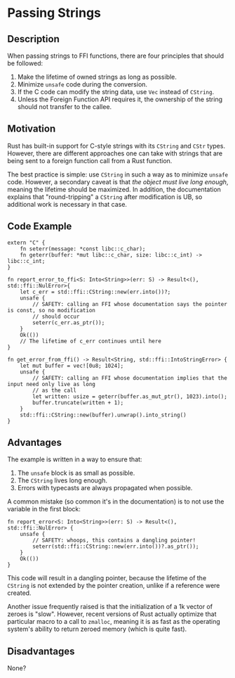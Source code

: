 # Passing Strings

## Description

When passing strings to FFI functions, there are four principles that should be followed:

1. Make the lifetime of owned strings as long as possible.
2. Minimize `unsafe` code during the conversion.
3. If the C code can modify the string data, use `Vec` instead of `CString`.
4. Unless the Foreign Function API requires it, the ownership of the string should not transfer to the callee.

## Motivation

Rust has built-in support for C-style strings with its `CString` and `CStr` types. However, there are different approaches one can take with strings that are being sent to a foreign function call from a Rust function.

The best practice is simple: use `CString` in such a way as to minimize `unsafe` code. 
However, a secondary caveat is that *the object must live long enough*, meaning the lifetime should be maximized.
In addition, the documentation explains that "round-tripping" a `CString` after modification is UB, so additional work is necessary in that case.

## Code Example

```rust,ignore
extern "C" {
    fn seterr(message: *const libc::c_char);
    fn geterr(buffer: *mut libc::c_char, size: libc::c_int) -> libc::c_int;
}

fn report_error_to_ffi<S: Into<String>>(err: S) -> Result<(), std::ffi::NulError>{
    let c_err = std::ffi::CString::new(err.into())?;
    unsafe {
        // SAFETY: calling an FFI whose documentation says the pointer is const, so no modification
        // should occur
        seterr(c_err.as_ptr());
    }
    Ok(())
    // The lifetime of c_err continues until here
}

fn get_error_from_ffi() -> Result<String, std::ffi::IntoStringError> {
    let mut buffer = vec![0u8; 1024];
    unsafe {
        // SAFETY: calling an FFI whose documentation implies that the input need only live as long
        // as the call
        let written: usize = geterr(buffer.as_mut_ptr(), 1023).into();
        buffer.truncate(written + 1);
    }
    std::ffi::CString::new(buffer).unwrap().into_string()
}
```

## Advantages

The example is written in a way to ensure that:
1. The `unsafe` block is as small as possible.
2. The `CString` lives long enough.
3. Errors with typecasts are always propagated when possible.

A common mistake (so common it's in the documentation) is to not use the variable in the first block:

```rust,ignore
fn report_error<S: Into<String>>(err: S) -> Result<(), std::ffi::NulError> {
    unsafe {
        // SAFETY: whoops, this contains a dangling pointer!
        seterr(std::ffi::CString::new(err.into())?.as_ptr());
    }
    Ok(())
}
```

This code will result in a dangling pointer, because the lifetime of the `CString` is not extended by the pointer creation, unlike if a reference were created.

Another issue frequently raised is that the initialization of a 1k vector of zeroes is "slow". However, recent versions of Rust actually optimize that particular macro to a call to `zmalloc`, meaning it is as fast as the operating system's ability to return zeroed memory (which is quite fast).

## Disadvantages

None?
